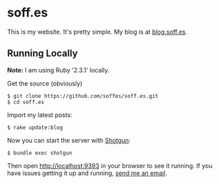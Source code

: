 # soff.es

This is my website. It's pretty simple. My blog is at [blog.soff.es](https://blog.soff.es).

## Running Locally

**Note:** I am using Ruby '2.3.1' locally.

Get the source (obviously)

    $ git clone https://github.com/soffes/soff.es.git
    $ cd soff.es

Import my latest posts:

    $ rake update:blog

Now you can start the server with [Shotgun](https://github.com/rtomayko/shotgun):

    $ bundle exec shotgun

Then open <http://localhost:9393> in your browser to see it running. If you have issues getting it up and running, [send me an email](mailto:sam@soff.es).
